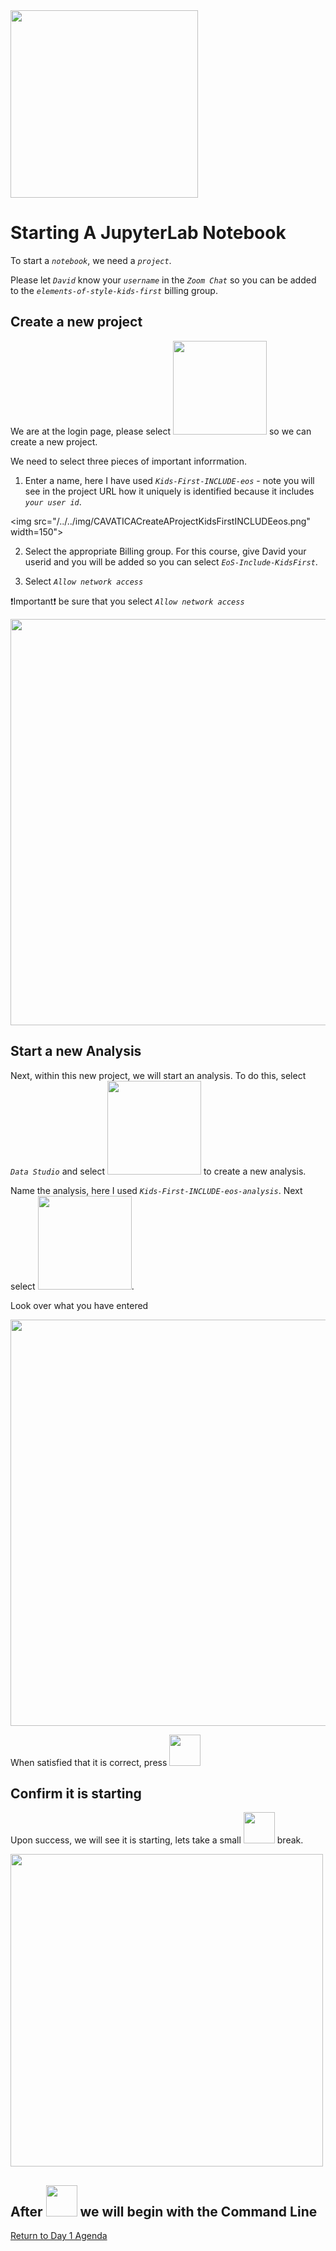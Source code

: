 <img src="/../../img/JupyterLabLogoWithName.png" width=300 align="center">

# Starting A JupyterLab Notebook

To start a *`notebook`*, we need a *`project`*.

Please let *`David`* know your *`username`* in the *`Zoom Chat`* so you can be added to the *`elements-of-style-kids-first`* billing group.

## Create a new project

We are at the login page, please select <img src="/../../img/CAVATICADashboardCreateAProjectButton.png" width=150> so we can create a new project.

We need to select three pieces of important inforrmation.

1. Enter a name, here I have used *`Kids-First-INCLUDE-eos`* - note you will see in the project URL how it uniquely is identified because it includes *`your user id`*.

<img src="/../../img/CAVATICACreateAProjectKidsFirstINCLUDEeos.png" width=150">

2. Select the appropriate Billing group.  For this course, give David your userid and you will be added so you can select *`EoS-Include-KidsFirst`*.

3. Select *`Allow network access`*

❗Important❗ be sure that you select *`Allow network access`*

<img src="/../../img/CAVATICADashboardProjectsCreateAProject.png" width=650>

## Start a new Analysis

Next, within this new project, we will start an analysis.  To do this, select *`Data Studio`* and select <img src="/../../img/CAVATICADashboardCreateNewAnalysisButton.png" width=150> to create a new analysis.

Name the analysis, here I used *`Kids-First-INCLUDE-eos-analysis`*.  Next select  <img src="/../../img/CAVATICADashboardDataStudioJupyterLabSelection.png" width=150>.

Look over what you have entered 

<img src="/../../img/KidsFirstINCLUDEEosAnalysis.png" width=650>

When satisfied that it is correct, press <img src="/../../img/CAVATICADashboardCreateNewAnalysisStartButton.png" width=50>

## Confirm it is starting

Upon success, we will see it is starting, lets take a small <img src="/../../img/coffee.png" width=50>  break.

<img src="/../../img/KidsFirstINCLUDEEosAnalysisNotebookStarting.png" width=500>

## After <img src="/../../img/coffee.png" width=50>  we will begin with the Command Line

[Return to Day 1 Agenda](day-1-reasoning.md)

